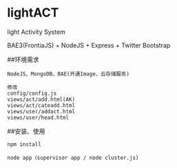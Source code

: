 lightACT
========

light Activity System

BAE3(FrontiaJS) + NodeJS + Express + Twitter Bootstrap

##环境需求
    
    NodeJS、MongoDB、BAE(开通Image、云存储服务)
    
    修改
    config/config.js
    views/act/add.html(AK)
    views/act/cateadd.html
    views/user/addact.html
    views/user/head.html

##安装、使用
    
    npm install
    
    node app（supervisor app / node cluster.js)
